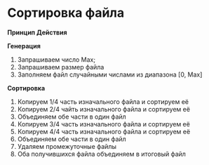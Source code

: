 # Сортировка файла
**Принцип Действия**

**Генерация**
1) Запрашиваем число Max;
2) Запрашиваем размер файла
3) Заполняем файл случайными числами из диапазона [0, Max]

**Сортировка**
1) Копируем 1/4 часть изначального файла и сортируем её
2) Копируем 2/4 чайть изначального файла и сортируем её
3) Объединяем обе части в один файл
4) Копируем 3/4 часть изначального файла и сортируем её
5) Копируем 4/4 часть изначального файла и сортируем её
6) Объединяем обе части в один файл
7) Удаляем промежуточные файлы
8) Оба получившихся файла объединяем в итоговый файл
